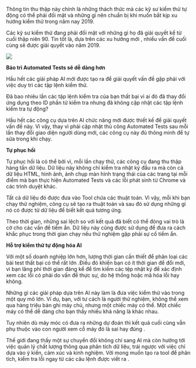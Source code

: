 Thông tin thu thập này chính là những thách thức mà các kỹ sư kiểm thử tự động có thể phải đối mặt và những gì nên chuẩn bị khi muốn bắt kịp xu hướng kiểm thử trong năm nay 2019.

Các kỹ sư kiểm thử đang phải đối mặt với những gì họ đã giải quyết kể từ cuối thập niên 90. Tin tốt là, dựa trên các xu hướng mới , nhiều vấn đề cuối cùng sẽ được giải quyết vào năm 2019.

![](https://images.viblo.asia/9b37019c-c072-4df6-ae03-f0d59652efe9.jpg)

**Bảo trì Automated Tests sẽ dễ dàng hơn**

Hầu hết các giải pháp AI mới được tạo ra để giải quyết vấn đề  gặp phải với việc duy trì các tập lệnh kiểm thử. 

Đã bao nhiêu lần các tập lệnh kiểm tra của bạn thất bại vì ai đó đã thay đổi ứng dụng theo ID phần tử kiểm tra nhưng đã không cập nhật các tập lệnh kiểm tra tự động?

Hầu hết các công cụ dựa trên AI chức năng mới được thiết kế để giải quyết vấn đề này. Vì vậy, thay vì phải cập nhật thủ công Automated Tests sau mỗi lần thay đổi giao diện người dùng mới, các công cụ này đủ thông minh để tự sửa trong khi chạy.

**Tự phục hồi**

Tự phục hồi là có thể bởi vì, mỗi lần chạy thử, các công cụ đang thu thập hàng tấn dữ liệu. Dữ liệu này không chỉ kiểm tra nhật ký đầu ra mà còn cả dữ liệu HTML, hình ảnh, ảnh chụp màn hình trạng thái của các trang tại mỗi điểm mà bạn thực hiện Automated Tests và các lỗi phát sinh từ Chrome và các trình duyệt khác.

Tất cả dữ liệu đó được đưa vào Tool chứa các thuật toán. Vì vậy, mỗi khi bạn chạy thử nghiệm, công cụ sẽ  tạo ra thuật toán và sau đó sử dụng những gì nó có được từ dữ liệu để biết kết quả tương ứng.

Theo thời gian, những sai lệch so với kết quả đã biết có thể đóng vai trò là cờ cho các vấn đề tiềm ẩn. Dữ liệu này cũng được sử dụng để đưa ra cách khắc phục trong thời gian chạy nếu thử nghiệm gặp phải sự cố tiềm ẩn.

**Hỗ trợ kiểm thử tự động hóa AI**

Với một số doanh nghiệp lớn hơn, lượng thời gian cần thiết để phân loại các bài test thất bại có thể rất lớn .Điều đó khiến bạn có ít thời gian để đổi mới, vì bạn lãng phí thời gian đáng kể để tìm kiếm các tệp nhật ký để xác định xem các lỗi có phải do vấn đề thực sự, do hệ thống hoặc mã hóa lỗi hay không.

Những gì các giải pháp dựa trên AI này làm là đưa việc kiểm thử vào trong một quy mô lớn. Ví dụ, bạn, với tư cách là người thử nghiệm, không thể xem qua hàng triệu bản ghi máy chủ, nhưng một chiếc máy có thể. Một chiếc máy có thể dễ dàng cho bạn thấy nhiều khả năng là khác nhau.

Tuy nhiên dù máy móc có đưa ra những dự đoán thì kết quả cuối cùng vẫn phụ thuộc vào con người xem cỗ máy đó là sai hay đúng .

Thế giới đang thấy một sự chuyển đổi không chỉ sang AI mà còn hướng tới việc quản lý chất lượng thông qua phân tích dữ liệu, trái ngược với việc chỉ dựa vào ý kiến, cảm xúc và kinh nghiệm. Với mong muốn tạo ra tool để phân tích, kiểm tra lỗi ngay từ các câu lệnh được viết ra .